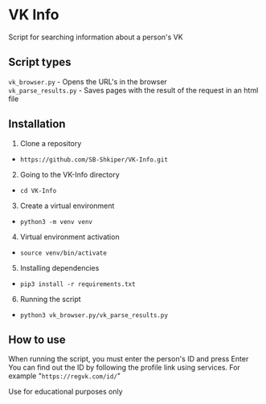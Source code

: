 # VK Info
Script for searching information about a person's VK
## Script types
```vk_browser.py``` - Opens the URL's in the browser  
```vk_parse_results.py``` - Saves pages with the result of the request in an html file
## Installation
1. Clone a repository  
- ```https://github.com/SB-Shkiper/VK-Info.git```  
2. Going to the VK-Info directory  
- ```cd VK-Info```  
3. Create a virtual environment
- ```python3 -m venv venv```
4. Virtual environment activation
- ```source venv/bin/activate```
5. Installing dependencies
- ```pip3 install -r requirements.txt```
6. Running the script  
- ```python3 vk_browser.py/vk_parse_results.py```  
## How to use
When running the script, you must enter the person's ID and press Enter  
You can find out the ID by following the profile link using services. For example "```https://regvk.com/id/```"  

Use for educational purposes only
